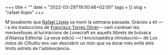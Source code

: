 +++
title = ""
date = "2022-03-29T19:50:46+02:00"
tags = []
slug = "rafael-llopis"
+++

M'assabente que [Rafael Llopis](https://es.wikipedia.org/wiki/Rafael_Llopis) va morir la setmana passada. Gràcies a ell —i a les traduccions de [Francisco Torres Oliver](https://es.wikipedia.org/wiki/Francisco_Torres_Oliver)— vam conèixer les meravelloses al·lucinacions de Lovecraft en aquells llibrets de butxaca d'Alianza Editorial. La seva edició —i l'enciclopèdica introducció— de *Los mitos de Cthulhu* ens van descobrir un món que va durar més enllà dels límits estrets de l'adolescència.
